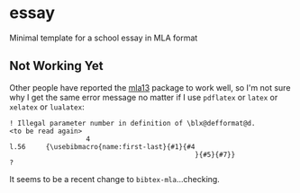# essay

Minimal template for a school essay in MLA format

## Not Working Yet

Other people have reported the
[mla13](https://github.com/jackson13info/mla13) package to work well, so
I'm not sure why I get the same error message no matter if I use `pdflatex`
or `latex` or `xelatex` or `lualatex`:

````
! Illegal parameter number in definition of \blx@defformat@d.
<to be read again> 
                   4
l.56     {\usebibmacro{name:first-last}{#1}{#4
                                              }{#5}{#7}}
? 
````

It seems to be a recent change to `bibtex-mla`...checking.

